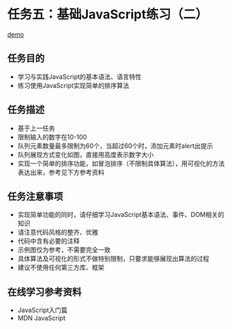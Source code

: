 # 任务五：基础JavaScript练习（二）
[demo](https://zhouxiaoyu1994.github.io/2017-IFEbinbin/task-5/index.html)
## 任务目的
- 学习与实践JavaScript的基本语法、语言特性
- 练习使用JavaScript实现简单的排序算法
## 任务描述
- 基于上一任务
- 限制输入的数字在10-100
- 队列元素数量最多限制为60个，当超过60个时，添加元素时alert出提示
- 队列展现方式变化如图，直接用高度表示数字大小
- 实现一个简单的排序功能，如冒泡排序（不限制具体算法），用可视化的方法表达出来，参考见下方参考资料
## 任务注意事项
- 实现简单功能的同时，请仔细学习JavaScript基本语法、事件、DOM相关的知识
- 请注意代码风格的整齐、优雅
- 代码中含有必要的注释
- 示例图仅为参考，不需要完全一致
- 具体算法及可视化的形式不做特别限制，只要求能够展现出算法的过程
- 建议不使用任何第三方库、框架
## 在线学习参考资料
- JavaScript入门篇
- MDN JavaScript
